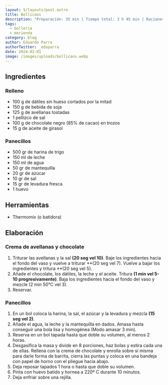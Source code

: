 ```yaml
---
layout: $/layouts/post.astro
title: Bollicaos
description: "Preparación: 35 min | Tiempo total: 3 h 45 min | Raciones: 8 unidades"
tags:
  - bolleria
  - merienda
category: blog
author: Eduardo Parra
authorTwitter: _eduparra
date: 2024-02-01
image: /images/uploads/bollicaos.webp
---
```

## Ingredientes

### Relleno

* 100 g de dátiles sin hueso cortados por la mitad
* 150 g de bebida de soja
* 125 g de avellanas tostadas
* 1 pellizco de sal
* 100 g de chocolate negro (85% de cacao) en trozos
* 15 g de aceite de girasol

### Panecillos

* 500 gr de harina de trigo
* 150 ml de leche
* 150 ml de agua
* 50 gr de mantequilla
* 20 gr de azúcar
* 10 gr de sal
* 15 gr de levadura fresca
* 1 huevo

## Herramientas

* Thermomix (o batidora)

## Elaboración

### Crema de avellanas y chocolate

1. Triturar las avellanas y la sal **(20 seg vel 10)**. Baje los ingredientes hacia el fondo del vaso y vuelve a triturar **(20 seg vel 7). Vuelve a bajar los ingredientes y tritura **(20 seg vel 5).
2. Añade el chocolate, los dátiles, la leche y el aceite. Tritura **(1 min vel 5-10 progresivamente)**. Baja los ingredientes hacia el fondo del vaso y mezcle (2 min 50°C vel 3). 
3. Reservar.

### Panecillos

1. En un bol coloca la harina, la sal, el azúcar y la levadura y mezcla **(15 seg vel 2)**.
2. Añade el agua, la leche y la mantequilla en dados. Amasa hasta conseguir una bola lisa y homogénea (Modo amasar 3 min).
3. Reserva en un bol tapada hasta que doble su volumen, al menos 2 horas.
4. Desgasifica la masa y divide en 8 porciones, haz bolas y estira cada una de ellas. Rellena con la crema de chocolate y enrolla sobre sí misma para darle forma de barrita, cierra las puntas y coloca en una bandeja con papel de horno con el pliegue hacia abajo. 
5. Deja reposar tapados 1 hora o hasta que doble su volumen.
6. Pinta con huevo batido y hornea a 220º C durante 10 minutos. 
7. Deja enfriar sobre una rejilla.

